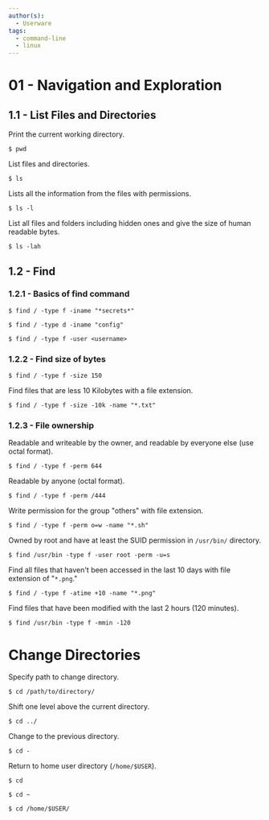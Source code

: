 ```yaml
---
author(s):
  - Userware
tags:
  - command-line
  - linux
---
```

# 01 - Navigation and Exploration

## 1.1 - List Files and Directories

Print the current working directory.

```
$ pwd
```

List files and directories.

```
$ ls
```

Lists all the information from the files with permissions.

```
$ ls -l
```

List all files and folders including hidden ones and give the size of human readable bytes.

```
$ ls -lah
```

## 1.2 - Find

### 1.2.1 - Basics of find command

```
$ find / -type f -iname "*secrets*"

$ find / -type d -iname "config"

$ find / -type f -user <username>
```

### 1.2.2 - Find size of bytes

```
$ find / -type f -size 150
```

Find files that are less 10 Kilobytes with a file extension.

```
$ find / -type f -size -10k -name "*.txt"
```

### 1.2.3 - File ownership

Readable and writeable by the owner, and readable by everyone else (use octal format).

```
$ find / -type f -perm 644
```

Readable by anyone (octal format).

```
$ find / -type f -perm /444
```

Write permission for the group "others" with file extension.

```
$ find / -type f -perm o=w -name "*.sh"
```

Owned by root and have at least the SUID permission in `/usr/bin/` directory.

```
$ find /usr/bin -type f -user root -perm -u=s
```

Find all files that haven't been accessed in the last 10 days with file extension of "`*.png`."

```
$ find / -type f -atime +10 -name "*.png"
```

Find files that have been modified with the last 2 hours (120 minutes).

```
$ find /usr/bin -type f -mmin -120
```

# Change Directories

Specify path to change directory.

```
$ cd /path/to/directory/
```

Shift one level above the current directory.

```
$ cd ../
```

Change to the previous directory.

```
$ cd -
```

Return to home user directory (`/home/$USER`).

```
$ cd

$ cd ~

$ cd /home/$USER/
```
